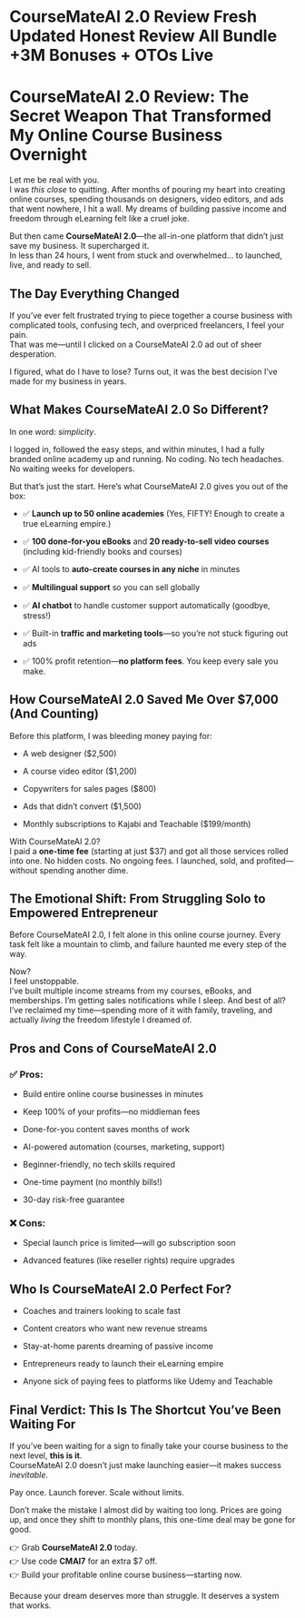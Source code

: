 # CourseMateAI 2.0 Review Fresh Updated Honest Review All Bundle +3M Bonuses + OTOs Live
<h1 class="" data-start="211" data-end="308">CourseMateAI 2.0 Review: The Secret Weapon That Transformed My Online Course Business Overnight</h1>
<p class="" data-start="310" data-end="611">Let me be real with you.<br data-start="334" data-end="337" />I was <em data-start="343" data-end="355">this close</em> to quitting. After months of pouring my heart into creating online courses, spending thousands on designers, video editors, and ads that went nowhere, I hit a wall. My dreams of building passive income and freedom through eLearning felt like a cruel joke.</p>
<p class="" data-start="613" data-end="824">But then came <strong data-start="627" data-end="647">CourseMateAI 2.0</strong>—the all-in-one platform that didn’t just save my business. It supercharged it.<br data-start="726" data-end="729" />In less than 24 hours, I went from stuck and overwhelmed… to launched, live, and ready to sell.</p>

<h2 class="" data-start="826" data-end="855">The Day Everything Changed</h2>
<p class="" data-start="857" data-end="1097">If you’ve ever felt frustrated trying to piece together a course business with complicated tools, confusing tech, and overpriced freelancers, I feel your pain.<br data-start="1016" data-end="1019" />That was me—until I clicked on a CourseMateAI 2.0 ad out of sheer desperation.</p>
<p class="" data-start="1099" data-end="1205">I figured, what do I have to lose? Turns out, it was the best decision I’ve made for my business in years.</p>

<h2 class="" data-start="1207" data-end="1253">What Makes CourseMateAI 2.0 So Different?</h2>
<p class="" data-start="1254" data-end="1280">In one word: <em data-start="1267" data-end="1279">simplicity</em>.</p>
<p class="" data-start="1282" data-end="1455">I logged in, followed the easy steps, and within minutes, I had a fully branded online academy up and running. No coding. No tech headaches. No waiting weeks for developers.</p>
<p class="" data-start="1457" data-end="1538">But that’s just the start. Here’s what CourseMateAI 2.0 gives you out of the box:</p>

<ul data-start="1540" data-end="2107">
 	<li class="" data-start="1540" data-end="1636">
<p class="" data-start="1542" data-end="1636">✅ <strong data-start="1544" data-end="1580">Launch up to 50 online academies</strong> (Yes, FIFTY! Enough to create a true eLearning empire.)</p>
</li>
 	<li class="" data-start="1637" data-end="1750">
<p class="" data-start="1639" data-end="1750">✅ <strong data-start="1641" data-end="1668">100 done-for-you eBooks</strong> and <strong data-start="1673" data-end="1707">20 ready-to-sell video courses</strong> (including kid-friendly books and courses)</p>
</li>
 	<li class="" data-start="1751" data-end="1814">
<p class="" data-start="1753" data-end="1814">✅ AI tools to <strong data-start="1767" data-end="1803">auto-create courses in any niche</strong> in minutes</p>
</li>
 	<li class="" data-start="1815" data-end="1868">
<p class="" data-start="1817" data-end="1868">✅ <strong data-start="1819" data-end="1843">Multilingual support</strong> so you can sell globally</p>
</li>
 	<li class="" data-start="1869" data-end="1947">
<p class="" data-start="1871" data-end="1947">✅ <strong data-start="1873" data-end="1887">AI chatbot</strong> to handle customer support automatically (goodbye, stress!)</p>
</li>
 	<li class="" data-start="1948" data-end="2029">
<p class="" data-start="1950" data-end="2029">✅ Built-in <strong data-start="1961" data-end="1992">traffic and marketing tools</strong>—so you’re not stuck figuring out ads</p>
</li>
 	<li class="" data-start="2030" data-end="2107">
<p class="" data-start="2032" data-end="2107">✅ 100% profit retention—<strong data-start="2056" data-end="2076">no platform fees</strong>. You keep every sale you make.</p>
</li>
</ul>
<h2 class="" data-start="2109" data-end="2168">How CourseMateAI 2.0 Saved Me Over $7,000 (And Counting)</h2>
<p class="" data-start="2170" data-end="2224">Before this platform, I was bleeding money paying for:</p>

<ul data-start="2226" data-end="2417">
 	<li class="" data-start="2226" data-end="2251">
<p class="" data-start="2228" data-end="2251">A web designer ($2,500)</p>
</li>
 	<li class="" data-start="2252" data-end="2284">
<p class="" data-start="2254" data-end="2284">A course video editor ($1,200)</p>
</li>
 	<li class="" data-start="2285" data-end="2321">
<p class="" data-start="2287" data-end="2321">Copywriters for sales pages ($800)</p>
</li>
 	<li class="" data-start="2322" data-end="2356">
<p class="" data-start="2324" data-end="2356">Ads that didn’t convert ($1,500)</p>
</li>
 	<li class="" data-start="2357" data-end="2417">
<p class="" data-start="2359" data-end="2417">Monthly subscriptions to Kajabi and Teachable ($199/month)</p>
</li>
</ul>
<p class="" data-start="2419" data-end="2632">With CourseMateAI 2.0?<br data-start="2441" data-end="2444" />I paid a <strong data-start="2453" data-end="2469">one-time fee</strong> (starting at just $37) and got all those services rolled into one. No hidden costs. No ongoing fees. I launched, sold, and profited—without spending another dime.</p>

<h2 class="" data-start="2634" data-end="2704">The Emotional Shift: From Struggling Solo to Empowered Entrepreneur</h2>
<p class="" data-start="2706" data-end="2862">Before CourseMateAI 2.0, I felt alone in this online course journey. Every task felt like a mountain to climb, and failure haunted me every step of the way.</p>
<p class="" data-start="2864" data-end="3158">Now?<br data-start="2868" data-end="2871" />I feel unstoppable.<br data-start="2890" data-end="2893" />I’ve built multiple income streams from my courses, eBooks, and memberships. I’m getting sales notifications while I sleep. And best of all? I’ve reclaimed my time—spending more of it with family, traveling, and actually <em data-start="3114" data-end="3122">living</em> the freedom lifestyle I dreamed of.</p>

<h2 class="" data-start="3160" data-end="3196">Pros and Cons of CourseMateAI 2.0</h2>
<h3 class="" data-start="3198" data-end="3209">✅ Pros:</h3>
<ul data-start="3210" data-end="3517">
 	<li class="" data-start="3210" data-end="3260">
<p class="" data-start="3212" data-end="3260">Build entire online course businesses in minutes</p>
</li>
 	<li class="" data-start="3261" data-end="3306">
<p class="" data-start="3263" data-end="3306">Keep 100% of your profits—no middleman fees</p>
</li>
 	<li class="" data-start="3307" data-end="3350">
<p class="" data-start="3309" data-end="3350">Done-for-you content saves months of work</p>
</li>
 	<li class="" data-start="3351" data-end="3404">
<p class="" data-start="3353" data-end="3404">AI-powered automation (courses, marketing, support)</p>
</li>
 	<li class="" data-start="3405" data-end="3449">
<p class="" data-start="3407" data-end="3449">Beginner-friendly, no tech skills required</p>
</li>
 	<li class="" data-start="3450" data-end="3488">
<p class="" data-start="3452" data-end="3488">One-time payment (no monthly bills!)</p>
</li>
 	<li class="" data-start="3489" data-end="3517">
<p class="" data-start="3491" data-end="3517">30-day risk-free guarantee</p>
</li>
</ul>
<h3 class="" data-start="3519" data-end="3530">❌ Cons:</h3>
<ul data-start="3531" data-end="3650">
 	<li class="" data-start="3531" data-end="3590">
<p class="" data-start="3533" data-end="3590">Special launch price is limited—will go subscription soon</p>
</li>
 	<li class="" data-start="3591" data-end="3650">
<p class="" data-start="3593" data-end="3650">Advanced features (like reseller rights) require upgrades</p>
</li>
</ul>
<h2 class="" data-start="3652" data-end="3691">Who Is CourseMateAI 2.0 Perfect For?</h2>
<ul data-start="3693" data-end="3967">
 	<li class="" data-start="3693" data-end="3739">
<p class="" data-start="3695" data-end="3739">Coaches and trainers looking to scale fast</p>
</li>
 	<li class="" data-start="3740" data-end="3789">
<p class="" data-start="3742" data-end="3789">Content creators who want new revenue streams</p>
</li>
 	<li class="" data-start="3790" data-end="3841">
<p class="" data-start="3792" data-end="3841">Stay-at-home parents dreaming of passive income</p>
</li>
 	<li class="" data-start="3842" data-end="3898">
<p class="" data-start="3844" data-end="3898">Entrepreneurs ready to launch their eLearning empire</p>
</li>
 	<li class="" data-start="3899" data-end="3967">
<p class="" data-start="3901" data-end="3967">Anyone sick of paying fees to platforms like Udemy and Teachable</p>
</li>
</ul>
<h2 class="" data-start="3969" data-end="4031">Final Verdict: This Is The Shortcut You’ve Been Waiting For</h2>
<p class="" data-start="4033" data-end="4223">If you’ve been waiting for a sign to finally take your course business to the next level, <strong data-start="4123" data-end="4137">this is it</strong>.<br data-start="4138" data-end="4141" />CourseMateAI 2.0 doesn’t just make launching easier—it makes success <em data-start="4210" data-end="4222">inevitable</em>.</p>
<p class="" data-start="4225" data-end="4272">Pay once. Launch forever. Scale without limits.</p>
<p class="" data-start="4274" data-end="4430">Don’t make the mistake I almost did by waiting too long. Prices are going up, and once they shift to monthly plans, this one-time deal may be gone for good.</p>
<p class="" data-start="4432" data-end="4576">👉 Grab <strong data-start="4440" data-end="4460">CourseMateAI 2.0</strong> today.<br data-start="4467" data-end="4470" />👉 Use code <strong data-start="4482" data-end="4491">CMAI7</strong> for an extra $7 off.<br data-start="4512" data-end="4515" />👉 Build your profitable online course business—starting now.</p>
<p class="" data-start="4578" data-end="4658">Because your dream deserves more than struggle. It deserves a system that works.</p>
